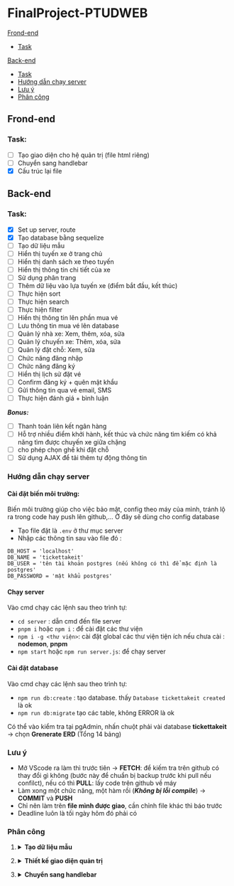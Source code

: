 ﻿# FinalProject-PTUDWEB

[Frond-end](#frond-end)
  * [Task](#task)
  
[Back-end](#back-end)
  * [Task](#task-1)
  * [Hướng dẫn chạy server](#hướng-dẫn-chạy-server)
  * [Lưu ý](#lưu-ý)
  * [Phân công](#phân-công)
  

## Frond-end
### Task:
- [ ] Tạo giao diện cho hệ quản trị (file html riêng)
- [ ] Chuyển sang handlebar
- [X] Cấu trúc lại file
## Back-end
### Task:
- [X] Set up server, route
- [X] Tạo database bằng sequelize
- [ ] Tạo dữ liệu mẫu
- [ ] Hiển thị tuyến xe ở trang chủ
- [ ] Hiển thị danh sách xe theo tuyến
- [ ] Hiển thị thông tin chi tiết của xe
- [ ] Sử dụng phân trang
- [ ] Thêm dữ liệu vào lựa tuyến xe (điểm bắt đầu, kết thúc)
- [ ] Thực hiện sort
- [ ] Thực hiện search
- [ ] Thực hiện filter
- [ ] Hiển thị thông tin lên phần mua vé
- [ ] Lưu thông tin mua vé lên database
- [ ] Quản lý nhà xe: Xem, thêm, xóa, sửa
- [ ] Quản lý chuyến xe: Thêm, xóa, sửa
- [ ] Quản lý đặt chỗ: Xem, sửa
- [ ] Chức năng đăng nhập
- [ ] Chức năng đăng ký
- [ ] Hiển thị lịch sử đặt vé
- [ ] Confirm đăng ký + quên mật khẩu
- [ ] Gửi thông tin qua vé email, SMS
- [ ] Thực hiện đánh giá + bình luận

***Bonus:***
- [ ] Thanh toán liên kết ngân hàng
- [ ] Hỗ trợ nhiều điểm khởi hành, kết thúc và chức năng tìm kiếm có khả năng tìm được chuyến xe giữa chặng 
- [ ] cho phép chọn ghế khi đặt chỗ
- [ ] Sử dụng AJAX để tải thêm tự động thông tin
### Hướng dẫn chạy server
#### Cài đặt biến môi trường:
Biến môi trường giúp cho việc bảo mật, config theo máy của mình, tránh lộ ra trong code hay push lên github,... Ở đây sẽ dùng cho config database
- Tạo file đặt là `.env` ở thư mục server
- Nhập các thông tin sau vào file đó :
```
DB_HOST = 'localhost'
DB_NAME = 'tickettakeit'
DB_USER = 'tên tài khoản postgres (nếu không có thì để mặc định là postgres'
DB_PASSWORD = 'mật khẩu postgres'
```
#### Chạy server
Vào cmd chạy các lệnh sau theo trình tự:
- `cd server` : dẫn cmd đến file server
- `pnpm i` hoặc `npm i` : để cài đặt các thư viện
- `npm i -g <thư viện>`: cài đặt global các thư viện tiện ích nếu chưa cài : **nodemon**, **pnpm**
- `npm start` hoặc `npm run server.js`: để chạy server

#### Cài đặt database

 Vào cmd chạy các lệnh sau theo trình tự:
- `npm run db:create` : tạo database. thấy `Database tickettakeit created` là ok
- `npm run db:migrate` tạo các table, không ERROR là ok

Có thể vào kiểm tra tại pgAdmin, nhấn chuột phải vài database **tickettakeit** -> chọn **Grenerate ERD** (Tổng 14 bảng)
### Lưu ý
- Mở VScode ra làm thì trước tiên &rarr; **FETCH**: để kiếm tra trên github có thay đổi gì không (bước này để chuẩn bị backup trước khi pull nếu confilct), nếu có thì **PULL**: lấy code trên github về máy
- Làm xong một chức năng, một hàm rồi (***Không bị lỗi compile***) &rarr; **COMMIT** và **PUSH**
- Chỉ nên làm trên **file mình được giao**, cần chỉnh file khác thì báo trước
- Deadline luôn là tối ngày hôm đó phải có
### Phân công
1. <details><summary> <b>Tạo dữ liệu mẫu</b> </summary>
    <ul><li>Người làm:</li>
    <li>Mô tả: Cần  có ít nhất 10 chuyến xe thuộc 4-5 nhà xe, 3-4 loại xe, có nội dung mô tả và hình ảnh minh hoạ đầy đủ. Thông tin nhà xe có thông tin đánh giá và bình luận đầy đủ</li>
    <li>Deadline: 18/12/2022</li>
    </ul>
  </detail>
  
2.  <details><summary> <b>Thiết kế giao diện quản trị</b> </summary>
    <ul><li>Người làm:</li>
    <li>Mô tả:  
    <ul>
          <li> Đăng nhập bằng tài khoản riêng</li>
          <li>Quản lý nhà xe: Xem, thêm, xóa, sửa</li>
          <li>Quản lý chuyến xe: Thêm, xóa, sửa</li>
          <li>Quản lý đặt chỗ: Xem, sửa</li>
          <li>Thiết kế html ở folder riêng của mình, xong xuôi thì để tất cả file html vào <b>client/views</b>.
             File hình, css, js để lần lượt ở <b>client/img</b>, <b>client/css</b>, <b>client/js</b> </li>
    </ul>
    </li>
    <li>Deadline: 18/12/2022</li>
    </ul>
  </detail>
  
3.  <details><summary> <b> Chuyển sang handlebar</b> </summary>
    <ul><li>Người làm:</li>
    <li>Mô tả: 
        <ul>
            <li>Chuyển các file html sang handlebar .hbs, 
                Lưu ý ở các thẻ mà server có thể truyền dữ liệu vào</li>
            <li>Sửa đường dẫn đến các file css, js ví dụ src="../public/css/style.css"
                thành src="/css/style.css" <i>(tham khảo file main.hbs trong client/views/layouts)</i>
            </li>
        </ul>
    </li>
    <li>Deadline: 19/12/2022</li>
    </ul>
  </detail>



